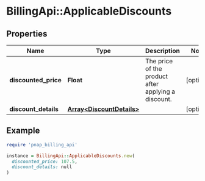 # BillingApi::ApplicableDiscounts

## Properties

| Name | Type | Description | Notes |
| ---- | ---- | ----------- | ----- |
| **discounted_price** | **Float** | The price of the product after applying a discount. | [optional] |
| **discount_details** | [**Array&lt;DiscountDetails&gt;**](DiscountDetails.md) |  | [optional] |

## Example

```ruby
require 'pnap_billing_api'

instance = BillingApi::ApplicableDiscounts.new(
  discounted_price: 107.5,
  discount_details: null
)
```

